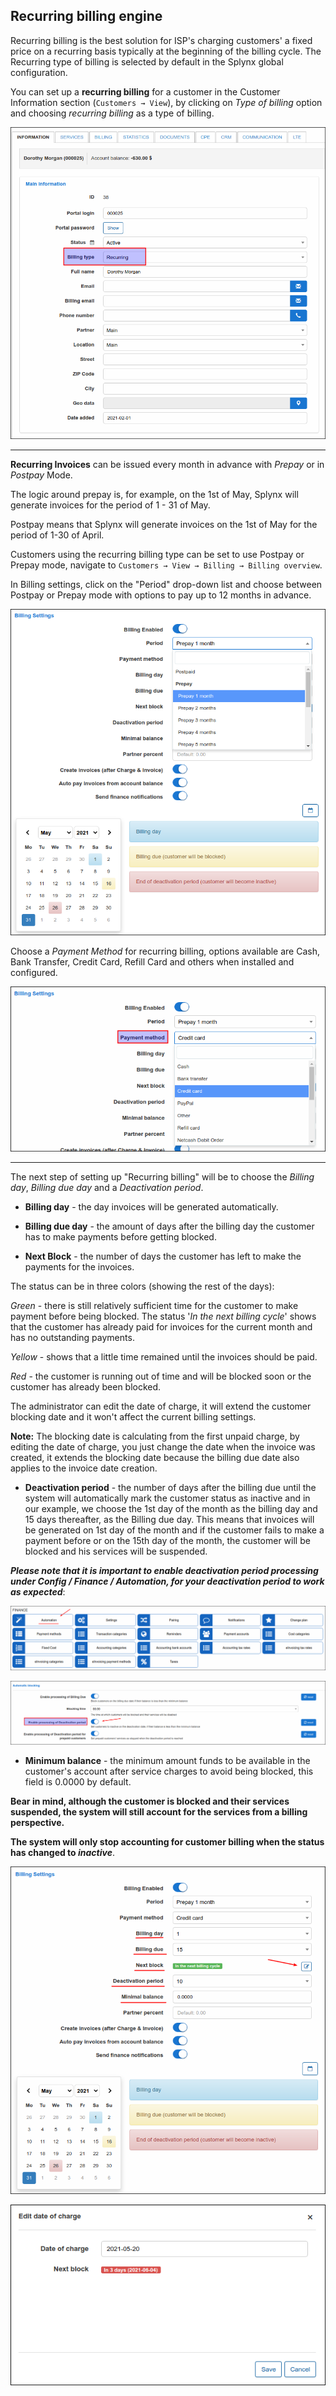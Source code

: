 ## Recurring billing engine

Recurring billing is the best solution for ISP's charging customers' a fixed price on a recurring basis typically at the beginning of the billing cycle. The Recurring type of billing is selected by default in the Splynx global configuration.

You can set up a **recurring billing** for a customer in the Customer Information section (`Customers → View`), by clicking on *Type of billing* option and choosing *recurring billing* as a type of billing.

![Type of billing](type_of_billing_recurring.png)


---------
**Recurring Invoices** can be issued every month in advance with *Prepay* or in *Postpay* Mode.

The logic around prepay is, for example, on the 1st of May, Splynx will generate invoices for the period of 1 - 31 of May.

Postpay means that Splynx will generate invoices on the 1st of May for the period of 1-30 of April.

Customers using the recurring billing type can be set to use Postpay or Prepay mode, navigate to `Customers → View → Billing → Billing overview`.

In Billing settings, click on the "Period" drop-down list and choose between Postpay or Prepay mode with options to pay up to 12 months in advance.

![Prepay or Postpay](prepay_postpay.png)

Choose a *Payment Method* for recurring billing, options available are Cash, Bank Transfer, Credit Card, Refill Card and others when installed and configured.

![payment method](payment_method_1.png)

---------
The next step of setting up "Recurring billing" will be to choose the *Billing day*, *Billing due day* and a *Deactivation period*.

* **Billing day** - the day invoices will be generated automatically.

* **Billing due day** - the amount of days after the billing day the customer has to make payments before getting blocked.

* **Next Block** - the number of days the customer has left to make the payments for the invoices.

The status can be in three colors (showing the rest of the days):

_Green_  - there is still relatively sufficient time for the customer to make payment before being blocked. The status '_In the next billing cycle_' shows that the customer has already paid for invoices for the current month and has no outstanding payments.

_Yellow_ - shows that a little time remained until the invoices should be paid.

 _Red_ - the customer is running out of time and will be blocked soon or the customer has already been blocked.

The administrator can edit the date of charge, it will extend the customer blocking date and it won't affect the current billing settings.

**Note:** The blocking date is calculating from the first unpaid charge, by editing the date of charge, you just change the date when the invoice was created, it extends the blocking date because the billing due date also applies to the invoice date creation.

* **Deactivation period** - the number of days after the billing due until the system will automatically mark the customer status as inactive and
in our example, we choose the 1st day of the month as the billing day and 15 days thereafter, as the Billing due day. This means that invoices will be generated on 1st day of the month and if the customer fails to make a payment before or on the 15th day of the month, the customer will be blocked and his services will be suspended.


***Please note that it is important to enable deactivation period processing under Config / Finance / Automation, for your deactivation period to work as expected***:

![Automation](automation.png)

![Automation](automation1.png)

* **Minimum balance** - the minimum amount funds to be available in the customer's account after service charges to avoid being blocked, this field is 0.0000 by default.


**Bear in mind, although the customer is blocked and their services suspended, the system will still account for the services from a billing perspective.**

**The system will only stop accounting for customer billing when the status has changed to _inactive_**.


![Billing settings](billing_settings.png)

![Billing settings](date_of_charge.png)
